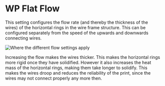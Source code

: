 WP Flat Flow
====
This setting configures the flow rate (and thereby the thickness of the wires) of the horizontal rings in the wire frame structure. This can be configured separately from the speed of the upwards and downwards connecting wires.

![Where the different flow settings apply](../images/wireframe_flow.svg)

Increasing the flow makes the wires thicker. This makes the horizontal rings more rigid once they have solidified. However it also increases the heat mass of the horizontal rings, making them take longer to solidify. This makes the wires droop and reduces the reliability of the print, since the wires may not connect properly any more then.